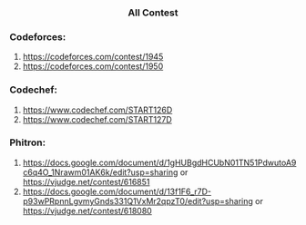 <h3 align="center"> All Contest </h3>

### Codeforces:
1. https://codeforces.com/contest/1945
2. https://codeforces.com/contest/1950

### Codechef:
1. https://www.codechef.com/START126D
2. https://www.codechef.com/START127D



### Phitron: 

1. https://docs.google.com/document/d/1gHUBgdHCUbN01TN51PdwutoA9c6q4O_1Nrawm01AK6k/edit?usp=sharing or https://vjudge.net/contest/616851
2. https://docs.google.com/document/d/13f1F6_r7D-p93wPRpnnLgvmyGnds331Q1VxMr2qpzT0/edit?usp=sharing or https://vjudge.net/contest/618080